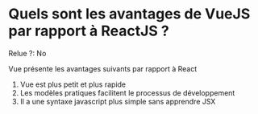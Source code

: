 # Quels sont les avantages de VueJS par rapport à ReactJS ?

Relue ?: No

Vue présente les avantages suivants par rapport à React

1. Vue est plus petit et plus rapide
2. Les modèles pratiques facilitent le processus de développement
3. Il a une syntaxe javascript plus simple sans apprendre JSX